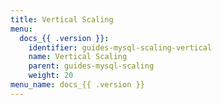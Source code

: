 ```yaml
---
title: Vertical Scaling
menu:
  docs_{{ .version }}:
    identifier: guides-mysql-scaling-vertical
    name: Vertical Scaling
    parent: guides-mysql-scaling
    weight: 20
menu_name: docs_{{ .version }}
---
```


